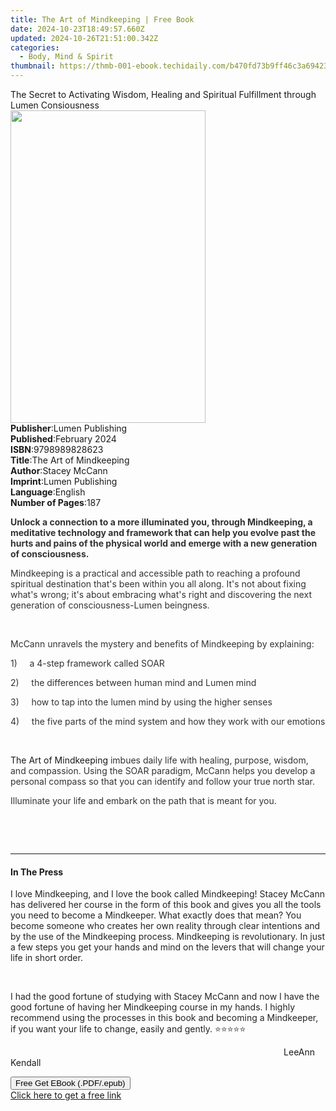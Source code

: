 ```yaml
---
title: The Art of Mindkeeping | Free Book
date: 2024-10-23T18:49:57.660Z
updated: 2024-10-26T21:51:00.342Z
categories:
  - Body, Mind & Spirit
thumbnail: https://thmb-001-ebook.techidaily.com/b470fd73b9ff46c3a694234fdee2b099b973f41362c34762119b4a5e2d18b4fc.jpg
---
```

<main id="book-container">
  <div class="flex flex-col">
    <div class="book-brief flex-1 py-6 px-4 sm:p-6 md:py-10 md:px-8">
      <!-- brief-->
      <div class="book-brief-main">
        The Secret to Activating Wisdom, Healing and Spiritual Fulfillment
        through Lumen Consiousness
      </div>
    </div>
    <div
      class="book-meta-info flex-1 grid gap-4 col-start-1 col-end-3 row-start-1 sm:mb-6 sm:grid-cols-4 lg:gap-6 lg:col-start-2 lg:row-end-6 lg:row-span-6 lg:mb-0"
    >
      <div
        class="book-meta-info-left place-content-center mt-4 p-4 text-sm leading-6 col-start-2 col-span-2 dark:text-slate-400"
      >
        <img
          class="w-full h-500 object-cover rounded-lg sm:h-255 sm:col-span-2 lg:col-span-full"
          src="https://img-001-ebook.techidaily.com/780bc1255807233fd62e4904d95ecd1654cfe0f3ff2b35504e0c3c85c8aee58e.jpg"
          alt=""
          width="312"
          height="500"
        />
      </div>
      <div
        class="book-meta-info-right mt-2 col-start-1 row-start-2 col-span-3 self-center"
      >
        <!-- meta data  -->
        <div class="flex flex-col px-4 md:px-8">
          <div class="flex-1">
            <strong>Publisher</strong>:<span class="px-2"
              >Lumen Publishing</span
            >
          </div>
          <div class="flex-1">
            <strong>Published</strong>:<span class="px-2">February 2024</span>
          </div>
          <div class="flex-1">
            <strong>ISBN</strong>:<span class="px-2">9798989828623</span>
          </div>
          <div class="flex-1">
            <strong>Title</strong>:<span class="px-2"
              >The Art of Mindkeeping</span
            >
          </div>
          <div class="flex-1">
            <strong>Author</strong>:<span class="px-2">Stacey McCann</span>
          </div>
          <div class="flex-1">
            <strong>Imprint</strong>:<span class="px-2">Lumen Publishing</span>
          </div>
          <div class="flex-1">
            <strong>Language</strong>:<span class="px-2">English</span>
          </div>
          <div class="flex-1">
            <strong>Number of Pages</strong>:<span class="px-2">187</span>
          </div>
        </div>
      </div>
    </div>
    <div class="book-description flex-1 py-6 px-4 sm:p-6 md:py-10 md:px-8">
      <div class="book-description-main">
        <div accordion-content="" id="description">
          <p>
            <strong style="color: rgb(51, 51, 51)"
              >Unlock a connection to a more illuminated you, through
              Mindkeeping, a meditative technology and framework that can help
              you evolve past the hurts and pains of the physical world and
              emerge with a new generation of consciousness.&nbsp;</strong
            >
          </p>
          <p>
            <span style="color: rgb(51, 51, 51)"
              >Mindkeeping is a practical and accessible path to reaching a
              profound spiritual destination that's been within you all along.
              It's not about fixing what's wrong; it's about embracing what's
              right and discovering the next generation of consciousness-Lumen
              beingness.</span
            >
          </p>
          <p><br /></p>
          <p>
            <span style="color: rgb(51, 51, 51)"
              >McCann unravels the mystery and benefits of Mindkeeping by
              explaining:</span
            >
          </p>
          <p>
            <span style="color: rgb(51, 51, 51)"
              >1)&nbsp;&nbsp;&nbsp;&nbsp;&nbsp;a 4-step framework called
              SOAR</span
            >
          </p>
          <p>
            <span style="color: rgb(51, 51, 51)"
              >2)&nbsp;&nbsp;&nbsp;&nbsp;&nbsp;the differences between human
              mind and Lumen mind</span
            >
          </p>
          <p>
            <span style="color: rgb(51, 51, 51)"
              >3)&nbsp;&nbsp;&nbsp;&nbsp;&nbsp;how to tap into the lumen mind by
              using the higher senses</span
            >
          </p>
          <p>
            <span style="color: rgb(51, 51, 51)"
              >4)&nbsp;&nbsp;&nbsp;&nbsp;&nbsp;the five parts of the mind system
              and how they work with our emotions</span
            >
          </p>
          <p><br /></p>
          <p>
            The Art of Mindkeeping<span style="color: rgb(51, 51, 51)">
              imbues daily life with healing, purpose, wisdom, and compassion.
              Using the SOAR paradigm, McCann helps you develop a personal
              compass so that you can identify and follow your true north star.
            </span>
          </p>
          <p>
            <span style="color: rgb(51, 51, 51)"
              >Illuminate your life and embark on the path that is meant for
              you.</span
            >
          </p>
          <p>&nbsp;</p>
          <p><br /></p>
        </div>
        <div class="accordion-fader"></div>
      </div>
    </div>
    <div class="book-excerpts flex-1 py-6 px-4 sm:p-6 md:py-10 md:px-8">
      <!-- excerpts-->
      <div class="book-excerpts-main">
        <hr />
        <h4 class="placeholder placeholder-heading">
          <span>In The Press</span>
        </h4>
        <p></p>
        <p>
          <span style="color: rgba(36, 36, 36, 1)"
            >I love Mindkeeping, and I love the book called Mindkeeping! Stacey
            McCann has delivered her course in the form of this book and gives
            you all the tools you need to become a Mindkeeper. What exactly does
            that mean? You become someone who creates her own reality through
            clear intentions and by the use of the Mindkeeping process.
            Mindkeeping is revolutionary. In just a few steps you get your hands
            and mind on the levers that will change your life in short
            order.&nbsp;</span
          >
        </p>
        <p><span style="color: rgba(36, 36, 36, 1)">&nbsp;</span></p>
        <p>
          <span style="color: rgba(36, 36, 36, 1)"
            >I had the good fortune of studying with Stacey McCann and now I
            have the good fortune of having her Mindkeeping course in my
            hands.&nbsp;I highly recommend using the processes in this book and
            becoming a Mindkeeper, if you want your life to change, easily and
            gently.&nbsp;⭐️⭐️⭐️⭐️⭐️</span
          >
        </p>
        <p>
          &nbsp;&nbsp;&nbsp;&nbsp;&nbsp;&nbsp;&nbsp;&nbsp;&nbsp;&nbsp;&nbsp;&nbsp;&nbsp;&nbsp;&nbsp;&nbsp;&nbsp;&nbsp;&nbsp;&nbsp;&nbsp;&nbsp;&nbsp;&nbsp;&nbsp;&nbsp;&nbsp;&nbsp;&nbsp;&nbsp;&nbsp;&nbsp;&nbsp;&nbsp;&nbsp;&nbsp;&nbsp;&nbsp;&nbsp;&nbsp;&nbsp;&nbsp;&nbsp;&nbsp;&nbsp;&nbsp;&nbsp;&nbsp;&nbsp;&nbsp;&nbsp;&nbsp;&nbsp;&nbsp;&nbsp;&nbsp;&nbsp;&nbsp;&nbsp;&nbsp;&nbsp;&nbsp;&nbsp;&nbsp;&nbsp;&nbsp;&nbsp;&nbsp;&nbsp;&nbsp;&nbsp;&nbsp;&nbsp;&nbsp;&nbsp;&nbsp;&nbsp;&nbsp;&nbsp;&nbsp;&nbsp;&nbsp;&nbsp;&nbsp;&nbsp;&nbsp;&nbsp;&nbsp;&nbsp;&nbsp;&nbsp;&nbsp;&nbsp;&nbsp;&nbsp;&nbsp;&nbsp;&nbsp;&nbsp;&nbsp;&nbsp;&nbsp;&nbsp;&nbsp;&nbsp;&nbsp;&nbsp;&nbsp;&nbsp;&nbsp;&nbsp;LeeAnn
          Kendall
        </p>
        <p></p>
      </div>
    </div>
    <div
      class="book-about-author flex-1 py-6 px-4 sm:p-6 md:py-10 md:px-8"
    ></div>
    <div class="book-free-get flex-1 py-6 px-4 sm:p-6 md:py-10 md:px-8">
      <button
        id="btn-free-get"
        class="bg-blue-500 hover:bg-blue-700 text-white font-bold py-2 px-4 rounded"
      >
        Free Get EBook (.PDF/.epub)
      </button>
      <div id="countdown-display" class="px-2 text-lg mt-2"></div>
      <a
        id="free-link"
        class="hidden bg-blue-500 hover:bg-blue-700 text-white font-bold py-2 px-4 rounded"
        href="https://www.ebooks.com/en-us/book/211236418/the-art-of-mindkeeping/stacey-mccann/"
        target="_blank"
        >Click here to get a free link</a
      >
    </div>
    <script>
      let countdownTime = 0;
      let countdownInterval = null;
      document
        .getElementById('btn-free-get')
        .addEventListener('click', startCountdown);
      function startCountdown() {
        countdownTime = new Date().getTime() + 60000 * 3;
        countdownInterval = setInterval(updateCountdown, 1000);
        document.getElementById('btn-free-get').disabled = true;
        document
          .getElementById('btn-free-get')
          .classList.add('bg-gray-500', 'cursor-not-allowed');
      }
      function updateCountdown() {
        let currentTime = new Date().getTime();
        let timeLeft = countdownTime - currentTime;
        let secondsLeft = Math.floor(timeLeft / 1000);
        document.getElementById('countdown-display').innerHTML =
          `Remaining time: ${secondsLeft} seconds.`;
        if (secondsLeft <= 0) {
          clearInterval(countdownInterval);
          document.getElementById('btn-free-get').classList.add('hidden');
          document.getElementById('free-link').classList.remove('hidden');
          document.getElementById('countdown-display').innerHTML = '';
        }
      }
    </script>
  </div>
</main>

<ins class="adsbygoogle"
      style="display:block"
      data-ad-client="ca-pub-7571918770474297"
      data-ad-slot="8358498916"
      data-ad-format="auto"
      data-full-width-responsive="true"></ins>
    